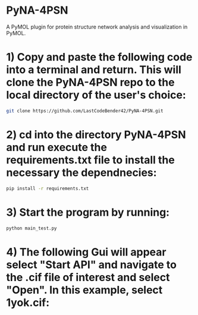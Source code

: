 # PyNA-4PSN
A PyMOL plugin for protein structure network analysis and visualization in PyMOL.

# 1) Copy and paste the following code into a terminal and return. This will clone the PyNA-4PSN repo to the local directory of the user's choice:

```bash
git clone https://github.com/LastCodeBender42/PyNA-4PSN.git
```

# 2) cd into the directory PyNA-4PSN and run execute the requirements.txt file to install the necessary the dependnecies:

```bash
pip install -r requirements.txt
```

# 3) Start the program by running:

```bash
python main_test.py
```

# 4) The following Gui will appear select "Start API" and navigate to the .cif file of interest and select "Open". In this example, select 1yok.cif:
